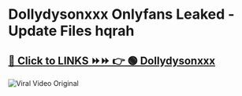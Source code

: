 
 # Dollydysonxxx Onlyfans Leaked - Update Files hqrah

## <h2><a href="https://clipsfans.com/Dollydysonxxx&ref=git">🔗 Click to LINKS ⏩⏩ 👉 🟢 Dollydysonxxx </a></h2>

<a href="https://clipsfans.com/Dollydysonxxx&ref=git" rel="nofollow" data-target="animated-image.originalLink"><img src="https://i.ibb.co.com/xMMVF88/686577567.gif" alt="Viral Video Original" style="max-width: 100%; display: inline-block;" data-target="animated-image.originalImage"></a>

